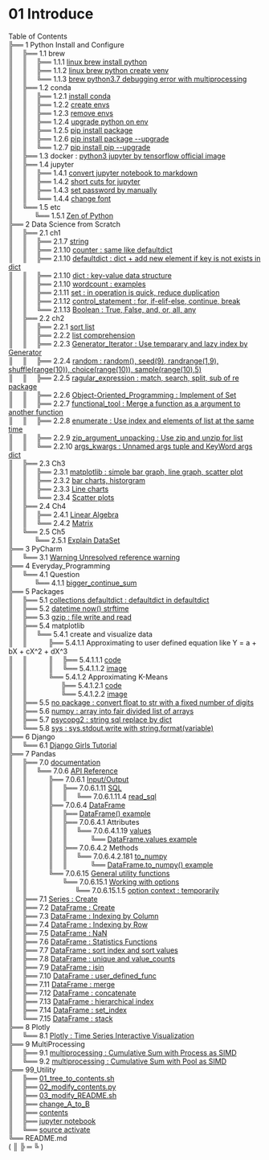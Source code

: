 # 01 Introduce
Table of Contents  
╠══ 1 Python Install and Configure  
║&ensp;&ensp;&nbsp;╠══ 1.1 brew  
║&ensp;&ensp;&nbsp;║&ensp;&ensp;&nbsp;╠══ 1.1.1 [linux brew install python](01_Install_and_Use_python/01_brew/01_linux_brew_install_python.md)  
║&ensp;&ensp;&nbsp;║&ensp;&ensp;&nbsp;╠══ 1.1.2 [linux brew python create venv](01_Install_and_Use_python/01_brew/02_linux_brew_python_create_env.md)  
║&ensp;&ensp;&nbsp;║&ensp;&ensp;&nbsp;╚══ 1.1.3 [brew python3.7 debugging error with multiprocessing](01_Install_and_Use_python/01_brew/03_brew_python3.7_multiprocessing_error.md)  
║&ensp;&ensp;&nbsp;╠══ 1.2 conda  
║&ensp;&ensp;&nbsp;║&ensp;&ensp;&nbsp;╠══ 1.2.1 [install conda](01_Install_and_Use_python/02_conda/01_Install_anaconda.md)  
║&ensp;&ensp;&nbsp;║&ensp;&ensp;&nbsp;╠══ 1.2.2 [create envs](01_Install_and_Use_python/02_conda/02_conda_create_envs.md)  
║&ensp;&ensp;&nbsp;║&ensp;&ensp;&nbsp;╠══ 1.2.3 [remove envs](01_Install_and_Use_python/02_conda/03_conda_remove_envs.md)  
║&ensp;&ensp;&nbsp;║&ensp;&ensp;&nbsp;╠══ 1.2.4 [upgrade python on env](01_Install_and_Use_python/02_conda/04_coda_env_upgrade_python.md)  
║&ensp;&ensp;&nbsp;║&ensp;&ensp;&nbsp;╠══ 1.2.5 [pip install package](01_Install_and_Use_python/02_conda/05_pip_install_package.md)  
║&ensp;&ensp;&nbsp;║&ensp;&ensp;&nbsp;╠══ 1.2.6 [pip install package --upgrade](01_Install_and_Use_python/02_conda/06_pip_install_package_upgrade.md)  
║&ensp;&ensp;&nbsp;║&ensp;&ensp;&nbsp;╚══ 1.2.7 [pip install pip --upgrade](01_Install_and_Use_python/02_conda/07_pip_upgrade.md)  
║&ensp;&ensp;&nbsp;╠══ 1.3 docker : [python3 jupyter by tensorflow official image](01_Install_and_Use_python/03_docker/tensorflow_image.md)  
║&ensp;&ensp;&nbsp;╠══ 1.4 jupyter  
║&ensp;&ensp;&nbsp;║&ensp;&ensp;&nbsp;╠══ 1.4.1 [convert jupyter notebook to markdown](01_Install_and_Use_python/04_jupyter/01_convert_jupyter_notebook_to_markdown.md)  
║&ensp;&ensp;&nbsp;║&ensp;&ensp;&nbsp;╠══ 1.4.2 [short cuts for jupyter](01_Install_and_Use_python/04_jupyter/02_Jupyter_notebook_shortcuts.md)  
║&ensp;&ensp;&nbsp;║&ensp;&ensp;&nbsp;╠══ 1.4.3 [set password by manually](01_Install_and_Use_python/04_jupyter/03_jupyter_notebook_passwd.md)  
║&ensp;&ensp;&nbsp;║&ensp;&ensp;&nbsp;╚══ 1.4.4 [change font](01_Install_and_Use_python/04_jupyter/04_change_font.md)  
║&ensp;&ensp;&nbsp;╚══ 1.5 etc  
║&ensp;&ensp;&ensp;&ensp;&ensp;&ensp;╚══ 1.5.1 [Zen of Python](01_Install_and_Use_python/05_etc/02_Zen_of_Python_English_Korean.md)  
╠══ 2 Data Science from Scratch  
║&ensp;&ensp;&nbsp;╠══ 2.1 ch1  
║&ensp;&ensp;&nbsp;║&ensp;&ensp;&nbsp;╠══ 2.1.7 [string](02_Data_Science_from_Scratch/02_Ch/02.01.07_string.md)  
║&ensp;&ensp;&nbsp;║&ensp;&ensp;&nbsp;╠══ 2.1.10 [counter : same like defaultdict](02_Data_Science_from_Scratch/02_Ch/02.01.10_Counter.md)  
║&ensp;&ensp;&nbsp;║&ensp;&ensp;&nbsp;╠══ 2.1.10 [defaultdict : dict + add new element if key is not exists in dict](02_Data_Science_from_Scratch/02_Ch/02.01.10_defaultdict.md)  
║&ensp;&ensp;&nbsp;║&ensp;&ensp;&nbsp;╠══ 2.1.10 [dict : key-value data structure](02_Data_Science_from_Scratch/02_Ch/02.01.10_dict.md)  
║&ensp;&ensp;&nbsp;║&ensp;&ensp;&nbsp;╠══ 2.1.10 [wordcount : examples](02_Data_Science_from_Scratch/02_Ch/02.01.10_wordcount_examples.md)  
║&ensp;&ensp;&nbsp;║&ensp;&ensp;&nbsp;╠══ 2.1.11 [set : in operation is quick, reduce duplication](02_Data_Science_from_Scratch/02_Ch/02.01.11_set.md)  
║&ensp;&ensp;&nbsp;║&ensp;&ensp;&nbsp;╠══ 2.1.12 [control_statement : for, if-elif-else, continue, break](02_Data_Science_from_Scratch/02_Ch/02.01.12_control_statement.md)  
║&ensp;&ensp;&nbsp;║&ensp;&ensp;&nbsp;╚══ 2.1.13 [Boolean : True, False, and, or, all, any](02_Data_Science_from_Scratch/02_Ch/02.01.13_Boolean.md)  
║&ensp;&ensp;&nbsp;╠══ 2.2 ch2  
║&ensp;&ensp;&nbsp;║&ensp;&ensp;&nbsp;╠══ 2.2.1 [sort list](02_Data_Science_from_Scratch/02_Ch/02.02.01_sort.md)  
║&ensp;&ensp;&nbsp;║&ensp;&ensp;&nbsp;╠══ 2.2.2 [list comprehension](02_Data_Science_from_Scratch/02_Ch/02.02.02_list_comprehension.md)  
║&ensp;&ensp;&nbsp;║&ensp;&ensp;&nbsp;╠══ 2.2.3 [Generator_Iterator : Use temparary and lazy index by Generator](02_Data_Science_from_Scratch/02_Ch/02.02.03_Generator_Iterator.md)  
║&ensp;&ensp;&nbsp;║&ensp;&ensp;&nbsp;╠══ 2.2.4 [random : random(), seed(9), randrange(1,9), shuffle(range(10)), choice(range(10)), sample(range(10),5)](02_Data_Science_from_Scratch/02_Ch/02.02.04_random_numbers.md)  
║&ensp;&ensp;&nbsp;║&ensp;&ensp;&nbsp;╠══ 2.2.5 [ragular_expression : match, search, split, sub of re package](02_Data_Science_from_Scratch/02_Ch/02.02.05_regular_expression.md)  
║&ensp;&ensp;&nbsp;║&ensp;&ensp;&nbsp;╠══ 2.2.6 [Object-Oriented_Programming : Implement of Set](02_Data_Science_from_Scratch/02_Ch/02.02.06_object-oriented_programming.md)  
║&ensp;&ensp;&nbsp;║&ensp;&ensp;&nbsp;╠══ 2.2.7 [functional_tool : Merge a function as a argument to another function](02_Data_Science_from_Scratch/02_Ch/02.02.07_functional_tool.md)  
║&ensp;&ensp;&nbsp;║&ensp;&ensp;&nbsp;╠══ 2.2.8 [enumerate : Use index and elements of list at the same time](02_Data_Science_from_Scratch/02_Ch/02.02.08_enumerate.md)  
║&ensp;&ensp;&nbsp;║&ensp;&ensp;&nbsp;╠══ 2.2.9 [zip_argument_unpacking : Use zip and unzip for list](02_Data_Science_from_Scratch/02_Ch/02.02.09_zip_argument_unpacking.ipynb)  
║&ensp;&ensp;&nbsp;║&ensp;&ensp;&nbsp;╚══ 2.2.10 [args_kwargs : Unnamed args tuple and KeyWord args dict](02_Data_Science_from_Scratch/02_Ch/02.02.10_args_kwargs.ipynb)  
║&ensp;&ensp;&nbsp;╠══ 2.3 Ch3  
║&ensp;&ensp;&nbsp;║&ensp;&ensp;&nbsp;╠══ 2.3.1 [matplotlib : simple bar graph, line graph, scatter plot](02_Data_Science_from_Scratch/03_Ch/03.01_matplotlib.ipynb)  
║&ensp;&ensp;&nbsp;║&ensp;&ensp;&nbsp;╠══ 2.3.2 [bar charts, historgram](02_Data_Science_from_Scratch/03_Ch/03.02_bar_charts.ipynb)  
║&ensp;&ensp;&nbsp;║&ensp;&ensp;&nbsp;╠══ 2.3.3 [Line charts](02_Data_Science_from_Scratch/03_Ch/03.03_line_charts.ipynb)  
║&ensp;&ensp;&nbsp;║&ensp;&ensp;&nbsp;╚══ 2.3.4 [Scatter plots](02_Data_Science_from_Scratch/03_Ch/03.04_scatter_plots.ipynb)  
║&ensp;&ensp;&nbsp;╠══ 2.4 Ch4  
║&ensp;&ensp;&nbsp;║&ensp;&ensp;&nbsp;╠══ 2.4.1 [Linear Algebra](02_Data_Science_from_Scratch/04_Ch/04.01_Linear_Algebra.ipynb)  
║&ensp;&ensp;&nbsp;║&ensp;&ensp;&nbsp;╚══ 2.4.2 [Matrix](02_Data_Science_from_Scratch/04_Ch/04.02_Matrix.ipynb)  
║&ensp;&ensp;&nbsp;╚══ 2.5 Ch5  
║&ensp;&ensp;&ensp;&ensp;&ensp;&ensp;╚══ 2.5.1 [Explain DataSet](02_Data_Science_from_Scratch/05_Ch/05.01_Explain_DataSet.ipynb)  
╠══ 3 PyCharm  
║&ensp;&ensp;&nbsp;╚══ 3.1 [Warning Unresolved reference warning](03_PyCharm/01_unresolved_reference_warning.md)  
╠══ 4 Everyday_Programming  
║&ensp;&ensp;&nbsp;╚══ 4.1 Question  
║&ensp;&ensp;&ensp;&ensp;&ensp;&ensp;╚══ 4.1.1 [bigger_continue_sum](04_Everyday_Programming/01_Q/bigger_continue_sum.py)  
╠══ 5 Packages  
║&ensp;&ensp;&nbsp;╠══ 5.1 [collections defaultdict : defaultdict in defaultdict](05_packages/01_collections/01_defaultdict/01_dictionary_in_dictionary.py)  
║&ensp;&ensp;&nbsp;╠══ 5.2 [datetime now() strftime](05_packages/02_datetime/01_datetime_now_strftime.py)  
║&ensp;&ensp;&nbsp;╠══ 5.3 [gzip : file write and read](05_packages/03_gzip/01_gzip_write_read.py)  
║&ensp;&ensp;&nbsp;╠══ 5.4 matplotlib  
║&ensp;&ensp;&nbsp;║&ensp;&ensp;&nbsp;╚══ 5.4.1 create and visualize data  
║&ensp;&ensp;&nbsp;║&ensp;&ensp;&ensp;&ensp;&ensp;&ensp;╠══ 5.4.1.1 Approximating to user defined equation like Y = a + bX + cX^2 + dX^3  
║&ensp;&ensp;&nbsp;║&ensp;&ensp;&ensp;&ensp;&ensp;&ensp;║&ensp;&ensp;&nbsp;╠══ 5.4.1.1.1 [code](05_packages/04_matplotlib/01_create_and_visualize_data/01_Approximating_to_user_defiend_equation/01_approximating_to_user_defined_equation.py)  
║&ensp;&ensp;&nbsp;║&ensp;&ensp;&ensp;&ensp;&ensp;&ensp;║&ensp;&ensp;&nbsp;╚══ 5.4.1.1.2 [image](05_packages/04_matplotlib/01_create_and_visualize_data/01_Approximating_to_user_defiend_equation/02_user_defined_equation_scatter_plot.png)  
║&ensp;&ensp;&nbsp;║&ensp;&ensp;&ensp;&ensp;&ensp;&ensp;╚══ 5.4.1.2 Approximating K-Means  
║&ensp;&ensp;&nbsp;║&ensp;&ensp;&ensp;&ensp;&ensp;&ensp;&ensp;&ensp;&ensp;&nbsp;╠══ 5.4.1.2.1 [code](05_packages/04_matplotlib/01_create_and_visualize_data/02_Approximating_to_kmeans/01_approximating_to_kmeans.py)  
║&ensp;&ensp;&nbsp;║&ensp;&ensp;&ensp;&ensp;&ensp;&ensp;&ensp;&ensp;&ensp;&nbsp;╚══ 5.4.1.2.2 [image](05_packages/04_matplotlib/01_create_and_visualize_data/02_Approximating_to_kmeans/02_kmean_scatter_plot.png)  
║&ensp;&ensp;&nbsp;╠══ 5.5 [no package : convert float to str with a fixed number of digits](05_packages/05_no_package/01_float_to_str_with_a_fixed_number_of_digits.ipynb)  
║&ensp;&ensp;&nbsp;╠══ 5.6 [numpy : array into fair divided list of arrays](05_packages/06_numpy/01_array_into_fair_divided_list_of_arrays.md)  
║&ensp;&ensp;&nbsp;╠══ 5.7 [psycopg2 : string sql replace by dict](05_packages/07_psycopg2/01_replace_string_with_dictionary.py)  
║&ensp;&ensp;&nbsp;╚══ 5.8 [sys : sys.stdout.write with string.format(variable)](05_packages/08_sys/01_sys_stdout_write_with_string_format.py)  
╠══ 6 Django  
║&ensp;&ensp;&nbsp;╚══ 6.1 [Django Girls Tutorial](06_Django/01_Django_Girls_Tutorial/memo.md)  
╠══ 7 Pandas  
║&ensp;&ensp;&nbsp;╠══ 7.0 [documentation](https://pandas.pydata.org/pandas-docs/stable/index.html)  
║&ensp;&ensp;&nbsp;║&ensp;&ensp;&nbsp;╚══ 7.0.6 [API Reference](https://pandas.pydata.org/pandas-docs/stable/reference/index.html)  
║&ensp;&ensp;&nbsp;║&ensp;&ensp;&ensp;&ensp;&ensp;&ensp;╠══ 7.0.6.1 [Input/Output](https://pandas.pydata.org/pandas-docs/stable/reference/io.html#)  
║&ensp;&ensp;&nbsp;║&ensp;&ensp;&ensp;&ensp;&ensp;&ensp;║&ensp;&ensp;&nbsp;╠══ 7.0.6.1.11 [SQL](https://pandas.pydata.org/pandas-docs/stable/reference/io.html#sql)  
║&ensp;&ensp;&nbsp;║&ensp;&ensp;&ensp;&ensp;&ensp;&ensp;║&ensp;&ensp;&nbsp;║&ensp;&ensp;&nbsp;╚══ 7.0.6.1.11.4 [read_sql](07_Pandas/00_documentation/06_API_Reference/01_Input_Output/11_SQL/04_read_sql.md)  
║&ensp;&ensp;&nbsp;║&ensp;&ensp;&ensp;&ensp;&ensp;&ensp;╠══ 7.0.6.4 [DataFrame](https://pandas.pydata.org/pandas-docs/stable/reference/api/pandas.DataFrame.html#pandas.DataFrame)  
║&ensp;&ensp;&nbsp;║&ensp;&ensp;&ensp;&ensp;&ensp;&ensp;║&ensp;&ensp;&nbsp;╠══ [DataFrame() example](07_Pandas/00_documentation/06_API_Reference/04_DataFrame/01_DataFrame.md)  
║&ensp;&ensp;&nbsp;║&ensp;&ensp;&ensp;&ensp;&ensp;&ensp;║&ensp;&ensp;&nbsp;╠══ 7.0.6.4.1 Attributes  
║&ensp;&ensp;&nbsp;║&ensp;&ensp;&ensp;&ensp;&ensp;&ensp;║&ensp;&ensp;&nbsp;║&ensp;&ensp;&nbsp;╚══ 7.0.6.4.1.19 [values](https://pandas.pydata.org/pandas-docs/stable/reference/api/pandas.DataFrame.values.html#pandas.DataFrame.values)  
║&ensp;&ensp;&nbsp;║&ensp;&ensp;&ensp;&ensp;&ensp;&ensp;║&ensp;&ensp;&nbsp;║&ensp;&ensp;&nbsp;&ensp;&ensp;&emsp;╚══ [DataFrame.values example](07_Pandas/00_documentation/06_API_Reference/04_DataFrame/03_DataFrame.values.md)  
║&ensp;&ensp;&nbsp;║&ensp;&ensp;&ensp;&ensp;&ensp;&ensp;║&ensp;&ensp;&nbsp;╠══ 7.0.6.4.2 Methods  
║&ensp;&ensp;&nbsp;║&ensp;&ensp;&ensp;&ensp;&ensp;&ensp;║&ensp;&ensp;&nbsp;║&ensp;&ensp;&nbsp;╚══ 7.0.6.4.2.181 [to_numpy](https://pandas.pydata.org/pandas-docs/stable/reference/api/pandas.DataFrame.to_numpy.html#pandas.DataFrame.to_numpy)  
║&ensp;&ensp;&nbsp;║&ensp;&ensp;&ensp;&ensp;&ensp;&ensp;║&ensp;&ensp;&nbsp;║&ensp;&ensp;&nbsp;&ensp;&ensp;&emsp;╚══ [DataFrame.to_numpy() example](07_Pandas/00_documentation/06_API_Reference/04_DataFrame/02_DataFrame.to_numpy.md)  
║&ensp;&ensp;&nbsp;║&ensp;&ensp;&ensp;&ensp;&ensp;&ensp;╚══ 7.0.6.15 [General utility functions](https://pandas.pydata.org/pandas-docs/stable/reference/general_utility_functions.html)  
║&ensp;&ensp;&nbsp;║&ensp;&ensp;&ensp;&ensp;&ensp;&ensp;&ensp;&ensp;&emsp;╚══ 7.0.6.15.1 [Working with options](https://pandas.pydata.org/pandas-docs/stable/reference/general_utility_functions.html#working-with-options)  
║&ensp;&ensp;&nbsp;║&ensp;&ensp;&ensp;&ensp;&ensp;&ensp;&ensp;&ensp;&ensp;&ensp;&ensp;&ensp;&ensp;&nbsp;╚══ 7.0.6.15.1.5 [option context : temporarily](07_Pandas/00_documentation/06_API_Reference/15_General_utility_functions/01_Working_with_options/05_option_context.md)  
║&ensp;&ensp;&nbsp;╠══ 7.1 [Series : Create](07_Pandas/01_Series_Create.ipynb)  
║&ensp;&ensp;&nbsp;╠══ 7.2 [DataFrame : Create](07_Pandas/02_DataFrame_Create.ipynb)  
║&ensp;&ensp;&nbsp;╠══ 7.3 [DataFrame : Indexing by Column](07_Pandas/03_DataFrame_Indexing_by_column.ipynb)  
║&ensp;&ensp;&nbsp;╠══ 7.4 [DataFrame : Indexing by Row](07_Pandas/04_DataFrame_Indexing_by_row.ipynb)  
║&ensp;&ensp;&nbsp;╠══ 7.5 [DataFrame : NaN](07_Pandas/05_DataFrame_NaN.ipynb)  
║&ensp;&ensp;&nbsp;╠══ 7.6 [DataFrame : Statistics Functions](07_Pandas/06_DataFrame_statistics_function.ipynb)  
║&ensp;&ensp;&nbsp;╠══ 7.7 [DataFrame : sort index and sort values](07_Pandas/07_DataFrame_sort_index_and_sort_values.ipynb)  
║&ensp;&ensp;&nbsp;╠══ 7.8 [DataFrame : unique and value_counts](07_Pandas/08_unique_value_counts.ipynb)  
║&ensp;&ensp;&nbsp;╠══ 7.9 [DataFrame : isin](07_Pandas/09_isin.ipynb)  
║&ensp;&ensp;&nbsp;╠══ 7.10 [DataFrame : user_defined_func](07_Pandas/10_user_defined_func.ipynb)  
║&ensp;&ensp;&nbsp;╠══ 7.11 [DataFrame : merge](07_Pandas/11_df_merge.ipynb)  
║&ensp;&ensp;&nbsp;╠══ 7.12 [DataFrame : concatenate](07_Pandas/12_df_concatenate.ipynb)  
║&ensp;&ensp;&nbsp;╠══ 7.13 [DataFrame : hierarchical index](07_Pandas/13_df_hierarchical_index.ipynb)  
║&ensp;&ensp;&nbsp;╠══ 7.14 [DataFrame : set_index](07_Pandas/14_df_set_index.ipynb)  
║&ensp;&ensp;&nbsp;╚══ 7.15 [DataFrame : stack](07_Pandas/15_df_stack.ipynb)  
╠══ 8 Plotly  
║&ensp;&ensp;&nbsp;╚══ 8.1 [Plotly : Time Series Interactive Visualization](08_Plotly/01_plotly-time-series.ipynb)  
╠══ 9 MultiProcessing  
║&ensp;&ensp;&nbsp;╠══ 9.1 [multiprocessing : Cumulative Sum with Process as SIMD](09_MultiProcessing/01_cumsum_SIMD_multiprocessing_Process.ipynb)  
║&ensp;&ensp;&nbsp;╚══ 9.2 [multiprocessing : Cumulative Sum with Pool as SIMD](09_MultiProcessing/02_cumsum_SIMD_multiprocessing_Pool.ipynb)  
╠══ 99_Utility  
║&ensp;&ensp;&nbsp;╠══ [01_tree_to_contents.sh](99_Utility/01_tree_to_contents.sh)  
║&ensp;&ensp;&nbsp;╠══ [02_modify_contents.py](99_Utility/02_modify_contents.py)  
║&ensp;&ensp;&nbsp;╠══ [03_modify_README.sh](99_Utility/03_modify_number_of_file_on_README.sh)  
║&ensp;&ensp;&nbsp;╠══ [change_A_to_B](99_Utility/change_A_to_B.txt)  
║&ensp;&ensp;&nbsp;╠══ [contents](99_Utility/contents.txt)  
║&ensp;&ensp;&nbsp;╠══ [jupyter notebook](99_Utility/jn_jupyter_notebook.sh)  
║&ensp;&ensp;&nbsp;╚══ [source activate](99_Utility/sa_source_activate.sh)  
╚══ README.md  
( ║ ╠ ═ ╚ )  


